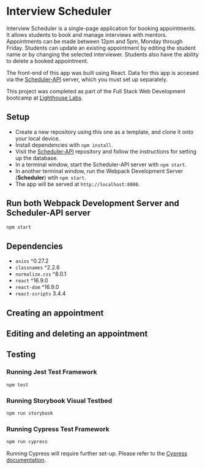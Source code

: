 # Interview Scheduler

Interview Scheduler is a single-page application for booking appointments. It allows students to book and manage interviews with mentors. Appointments can be made between 12pm and 5pm, Monday through Friday. Students can update an existing appointment by editing the student name or by changing the selected interviewer. Students also have the ability to delete a booked appointment.

The front-end of this app was built using React. Data for this app is accesed via the [Scheduler-API](https://github.com/lighthouse-labs/scheduler-api) server, which you must set up separately.

This project was completed as part of the Full Stack Web Development bootcamp at [Lighthouse Labs](http://www.lighthouselabs.ca).
## Setup

- Create a new repository using this one as a template, and clone it onto your local device.
- Install dependencies with `npm install`.
- Visit the [Scheduler-API](https://github.com/lighthouse-labs/scheduler-api) repository and follow the instructions for setting up the database.
- In a terminal window, start the Scheduler-API server with `npm start`.
- In another terminal window, run the Webpack Development Server (**Scheduler**) wtih `npm start`.
- The app will be served at `http://localhost:8000`.

## Run both Webpack Development Server and Scheduler-API server

```sh
npm start
```

## Dependencies

- `axios` ^0.27.2
- `classnames` ^2.2.6
- `normalize.css` ^8.0.1
- `react` ^16.9.0
- `react-dom` ^16.9.0
- `react-scripts` 3.4.4

## 
## Creating an appointment

## Editing and deleting an appointment

## Testing
### Running Jest Test Framework

```sh
npm test
```

### Running Storybook Visual Testbed

```sh
npm run storybook
```

### Running Cypress Test Framework

```sh
npm run cypress
```
Running Cypress will require further set-up. Please refer to the [Cypress documentation](https://www.cypress.io/).